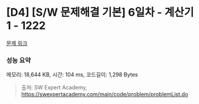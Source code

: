 # [D4] [S/W 문제해결 기본] 6일차 - 계산기1 - 1222 

[문제 링크](https://swexpertacademy.com/main/code/problem/problemDetail.do?contestProbId=AV14mbSaAEwCFAYD) 

### 성능 요약

메모리: 18,644 KB, 시간: 104 ms, 코드길이: 1,298 Bytes



> 출처: SW Expert Academy, https://swexpertacademy.com/main/code/problem/problemList.do